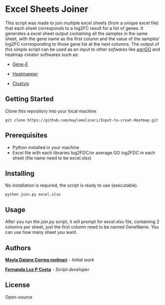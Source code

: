 # Excel Sheets Joiner
This script was made to join multiple excel sheets (from a unique excel file) that each sheet corresponds to a log2FC result for a list of genes. It generates a excel sheet output containing all the samples in the same sheet, with the gene name as the first column and the value of the samples' log2FC corresponding to those gene list at the next columns.
The output of this simple script can be used as an input to other *sofwares* like [agriGO](http://bioinfo.cau.edu.cn/agriGO/analysis.php) and heatmap creator softwares such as:

* [Gene-E](https://software.broadinstitute.org/GENE-E/)

* [Heatmapper](http://www.heatmapper.ca/)

* [Clustvis](https://biit.cs.ut.ee/clustvis/)

## Getting Started

Clone this repository into your local machine

```
git clone https://github.com/maylamolinari/Input-to-creat-Heatmap.git
```

## Prerequisites

* Python installed in your machine
* Excel file with each libraries log2FDC/or average GO log2FDC in each sheet (file name need to be excel.xlsx)

## Installing

No installation is required, the script is ready to use (executable).

```
python join.py excel.xlsx
```

## Usage

After you run the join.py script, it will prompt for excel.xlsx file, containing 2 columns per sheet, just the first column need to be named GeneName. You can use how many sheet you want.

## Authors

**[Mayla Daiane Correa molinari](https://github.com/maylamolinari)** - *Initial work*

**[Fernanda Luz P Costa](https://github.com/fernandalpcosta)** - *Script developer*

## License

Open-source
